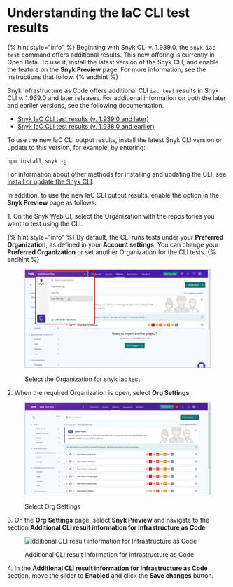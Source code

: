# Understanding the IaC CLI test results

{% hint style="info" %}
Beginning with Snyk CLI v. 1.939.0, the `snyk iac test` command offers additional results. This new offering is currently in Open Beta. To use it, install the latest version of the Snyk CLI, and enable the feature on the **Snyk Preview** page. For more information, see the instructions that follow.
{% endhint %}

Snyk Infrastructure as Code offers additional CLI `iac test` results in Snyk CLI v. 1.939.0 and later releases. For additional information on both the later and earlier versions, see the following documentation.

* [Snyk IaC CLI test results (v. 1.939.0 and later)](snyk-iac-cli-test-results-v.-1.939.0-and-later.md)
* [Snyk IaC CLI test results (v. 1.938.0 and earlier)](snyk-iac-cli-test-results-v.-1.938.0-and-earlier.md)

To use the new IaC CLI output results, install the latest Snyk CLI version or update to this version, for example, by entering:

```
npm install snyk -g 
```

For information about other methods for installing and updating the CLI, see [Install or update the Snyk CLI](../../../../snyk-cli/install-the-snyk-cli/).

In addition, to use the new IaC CLI output results, enable the option in the **Snyk Preview** page as follows:

1\. On the Snyk Web UI, select the Organization with the repositories you want to test using the CLI.

{% hint style="info" %}
By default, the CLI runs tests under your **Preferred Organization**, as defined in your **Account settings**. You can change your **Preferred Organization** or set another Organization for the CLI tests.
{% endhint %}

<figure><img src="../../../../.gitbook/assets/OS - Automatic Dependency Upgrade - Selecting Organization (1) (1) (1) (1) (1) (1) (1) (1) (1) (1) (1) (1) (1) (1) (1) (1) (1) (1) (1) (1) (1) (1) (1) (1) (1) (1) (1) (1) (1) (1) (1) (1) (1) (1) (1) (1) (1) (1) (1) (1) (1) (1) (1) (1) (1) (1) (1)  (5).png" alt="Select the Organization for snyk iac test"><figcaption><p>Select the Organization for snyk iac test</p></figcaption></figure>

2\. When the required Organization is open, select **Org Settings**:

<figure><img src="../../../../.gitbook/assets/OS - Automatic Dependency Upgrade - Org Settings button (1) (1) (1) (1) (1) (1) (1) (1) (1) (1) (1) (1) (1) (1) (1) (1) (1) (1) (1) (1) (1) (1) (1) (1) (1) (1) (1) (1) (1) (1) (1) (1) (1) (1) (1) (1) (1) (1) (1) (1) (1) (1) (1) (1) (1) (1) (1) (1 (12).png" alt="Select Org Settings"><figcaption><p>Select Org Settings</p></figcaption></figure>

3\. On the **Org** **Settings** page, select **Snyk Preview** and navigate to the section **Additional CLI result information for Infrastructure as Code**:

<figure><img src="../../../../.gitbook/assets/IaC - CLI - New results - Enabling in Snyk Preview - Section.png" alt="dditional CLI result information for Infrastructure as Code"><figcaption><p>Additional CLI result information for Infrastructure as Code</p></figcaption></figure>

4\. In the **Additional CLI result information for Infrastructure as Code** section, move the slider to **Enabled** and click the **Save changes** button.

